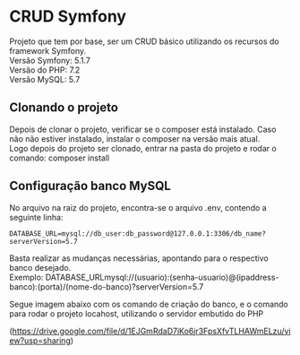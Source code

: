 # CRUD Symfony

Projeto que tem por base, ser um CRUD básico utilizando os recursos do framework Symfony.  
Versão Symfony: 5.1.7  
Versão do PHP: 7.2  
Versão MySQL: 5.7  

## Clonando o projeto  
Depois de clonar o projeto, verificar se o composer está instalado. Caso não não estiver instalado, instalar o composer na versão mais atual.  
Logo depois do projeto ser clonado, entrar na pasta do projeto e rodar o comando: composer install  

## Configuração banco MySQL
No arquivo na raiz do projeto, encontra-se o arquivo .env, contendo a seguinte linha:  
```
DATABASE_URL=mysql://db_user:db_password@127.0.0.1:3306/db_name?serverVersion=5.7
```
Basta realizar as mudanças necessárias, apontando para o respectivo banco desejado.  
Exemplo:  DATABASE_URLmysql://(usuario):(senha-usuario)@(ipaddress-banco):(porta)/(nome-do-banco)?serverVersion=5.7  

Segue imagem abaixo com os comando de criação do banco, e o comando para rodar o projeto locahost, utilizando o servidor embutido do PHP  

(https://drive.google.com/file/d/1EJGmRdaD7iKo6jr3FpsXfvTLHAWmELzu/view?usp=sharing)
